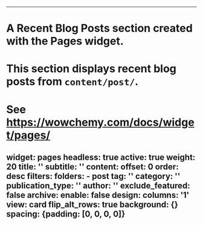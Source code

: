 ______________________________________________________________________

# A Recent Blog Posts section created with the Pages widget.

# This section displays recent blog posts from `content/post/`.

# See https://wowchemy.com/docs/widget/pages/

## widget: pages headless: true active: true weight: 20 title: '' subtitle: '' content: offset: 0 order: desc filters: folders: - post tag: '' category: '' publication_type: '' author: '' exclude_featured: false archive: enable: false design: columns: '1' view: card flip_alt_rows: true background: {} spacing: {padding: \[0, 0, 0, 0\]}
